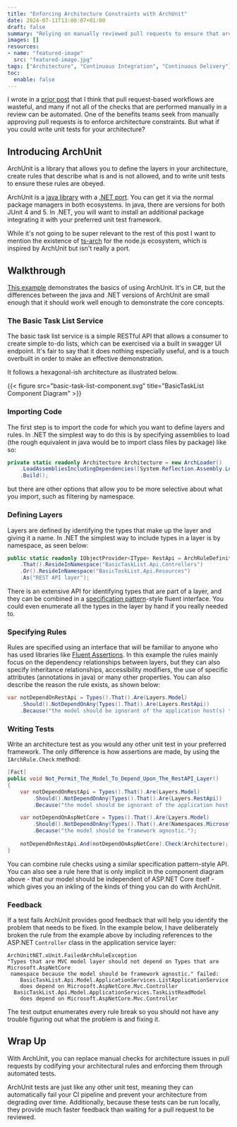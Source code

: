```yaml
---
title: "Enforcing Architecture Constraints with ArchUnit"
date: 2024-07-11T13:00:07+01:00
draft: false
summary: "Relying on manually reviewed pull requests to ensure that architecture constraints are being followed? Don't. Instead, define the rules of your architecture and write unit tests to ensure they are not broken."
images: []
resources:
- name: "featured-image"
  src: "featured-image.jpg"
tags: ["Architecture", "Continuous Integration", "Continuous Delivery"]
toc:
  enable: false
---
```


I wrote in a [prior post](/2024/07/pull-request-theatre/) that I think that pull request-based workflows are wasteful, and many if not all of the checks that are performed manually in a review can be automated. One of the benefits teams seek from manually approving pull requests is to enforce architecture constraints. But what if you could write unit tests for your architecture?

## Introducing ArchUnit

ArchUnit is a library that allows you to define the layers in your architecture, create rules that describe what is and is not allowed, and to write unit tests to ensure these rules are obeyed.

ArchUnit is a [java library](https://www.archunit.org/) with a [.NET port](https://archunitnet.readthedocs.io/en/latest/). You can get it via the normal package managers in both ecosystems. In java, there are versions for both JUnit 4 and 5. In .NET, you will want to install an additional package integrating it with your preferred unit test framework. 

While it's not going to be super relevant to the rest of this post I want to mention the existence of [ts-arch](https://github.com/ts-arch/ts-arch) for the node.js ecosystem, which is inspired by ArchUnit but isn't really a port.

## Walkthrough 

[This example](https://github.com/christopher-bimson/ArchUnitDemo) demonstrates the basics of using ArchUnit. It's in C#, but the differences between the java and .NET versions of ArchUnit are small enough that it should work well enough to demonstrate the core concepts.

### The Basic Task List Service

The basic task list service is a simple RESTful API that allows a consumer to create simple to-do lists, which can be exercised via a built in swagger UI endpoint. It's fair to say that it does nothing especially useful, and is a touch overbuilt in order to make an effective demonstration. 

It follows a hexagonal-ish architecture as illustrated below.

{{< figure src="basic-task-list-component.svg" title="BasicTaskList Component Diagram" >}}

### Importing Code

The first step is to import the code for which you want to define layers and rules. In .NET the simplest way to do this is by specifying assemblies to load (the rough equivalent in java would be to import class files by package) like so:

```csharp
private static readonly Architecture Architecture = new ArchLoader()
    .LoadAssembliesIncludingDependencies([System.Reflection.Assembly.Load("BasicTaskList.Api")])
    .Build();
```

but there are other options that allow you to be more selective about what you import, such as filtering by namespace.

### Defining Layers

Layers are defined by identifying the types that make up the layer and giving it a name. In .NET the simplest way to include types in a layer is by namespace, as seen below:

```csharp
public static readonly IObjectProvider<IType> RestApi = ArchRuleDefinition.Types()
    .That().ResideInNamespace("BasicTaskList.Api.Controllers")
    .Or().ResideInNamespace("BasicTaskList.Api.Resources")
    .As("REST API layer");
```

There is an extensive API for identifying types that are part of a layer, and they can be combined in a [specification pattern](https://en.wikipedia.org/wiki/Specification_pattern)-style fluent interface. You could even enumerate all the types in the layer by hand if you really needed to.

### Specifying Rules

Rules are specified using an interface that will be familiar to anyone who has used libraries like [Fluent Assertions](https://fluentassertions.com/). In this example the rules mainly focus on the dependency relationships between layers, but they can also specify inheritance relationships, accessibility modifiers, the use of specific attributes (annotations in java) or many other properties. You can also describe the reason the rule exists, as shown below:

```csharp
var notDependOnRestApi = Types().That().Are(Layers.Model)
    .Should().NotDependOnAny(Types().That().Are(Layers.RestApi))
    .Because("the model should be ignorant of the application host(s) that consume it.");
```

### Writing Tests

Write an architecture test as you would any other unit test in your preferred framework. The only difference is how assertions are made, by using the `IArchRule.Check` method:

```csharp
[Fact]
public void Not_Permit_The_Model_To_Depend_Upon_The_RestAPI_Layer()
{
    var notDependOnRestApi = Types().That().Are(Layers.Model)
        .Should().NotDependOnAny(Types().That().Are(Layers.RestApi))
        .Because("the model should be ignorant of the application host(s) that consume it.");

    var notDependOnAspNetCore = Types().That().Are(Layers.Model)
        .Should().NotDependOnAny(Types().That().Are(Namespaces.MicrosoftAspNetCore))
        .Because("the model should be framework agnostic.");
    
    notDependOnRestApi.And(notDependOnAspNetCore).Check(Architecture);
}
```

You can combine rule checks using a similar specification pattern-style API. You can also see a rule here that is only implicit in the component diagram above - that our model should be independent of ASP.NET Core itself - which gives you an inkling of the kinds of thing you can do with ArchUnit.

### Feedback

If a test fails ArchUnit provides good feedback that will help you identify the problem that needs to be fixed. In the example below, I have deliberately broken the rule from the example above by including references to the ASP.NET `Controller` class in the application service layer:

```shell
ArchUnitNET.xUnit.FailedArchRuleException
"Types that are MVC model layer should not depend on Types that are Microsoft.AspNetCore 
 namespace because the model should be framework agnostic." failed:
	BasicTaskList.Api.Model.ApplicationServices.ListApplicationService 
    does depend on Microsoft.AspNetCore.Mvc.Controller
  BasicTaskList.Api.Model.ApplicationServices.TaskListReadModel 
    does depend on Microsoft.AspNetCore.Mvc.Controller  
```

The test output enumerates every rule break so you should not have any trouble figuring out what the problem is and fixing it. 

## Wrap Up

With ArchUnit, you can replace manual checks for architecture issues in pull requests by codifying your architectural rules and enforcing them through automated tests.

ArchUnit tests are just like any other unit test, meaning they can automatically fail your CI pipeline and prevent your architecture from degrading over time. Additionally, because these tests can be run locally, they provide much faster feedback than waiting for a pull request to be reviewed.